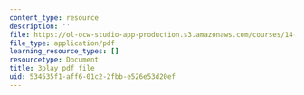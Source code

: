 ```yaml
---
content_type: resource
description: ''
file: https://ol-ocw-studio-app-production.s3.amazonaws.com/courses/14-01-principles-of-microeconomics-fall-2018/534535f1aff601c22fbbe526e53d20ef_oFL2Hxqg7eo.pdf
file_type: application/pdf
learning_resource_types: []
resourcetype: Document
title: 3play pdf file
uid: 534535f1-aff6-01c2-2fbb-e526e53d20ef
---
```

